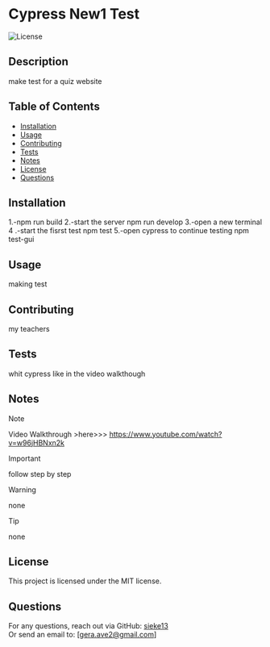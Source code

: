 
# Cypress New1 Test

![License](https://badgen.net/badge/license/MIT/blue)

## Description
make test for a quiz website

## Table of Contents
- [Installation](#installation)
- [Usage](#usage)
- [Contributing](#contributing)
- [Tests](#tests)
- [Notes](#notes)
- [License](#license)
- [Questions](#questions)

## Installation
1.-npm run build 2.-start the server npm run develop 3.-open a new terminal 4 .-start the fisrst test  npm test 5.-open cypress to continue testing npm test-gui

## Usage
making test

## Contributing
my teachers

## Tests
whit cypress like in the video walkthough

## Notes

> [!NOTE]
> Video Walkthrough >here>>> https://www.youtube.com/watch?v=w96jHBNxn2k

> [!IMPORTANT]
> follow step by step

> [!WARNING]
> none

> [!TIP]
> none

## License
This project is licensed under the MIT license.

## Questions
For any questions, reach out via GitHub: [sieke13](https://github.com/sieke13)  
Or send an email to: [gera.ave2@gmail.com]
